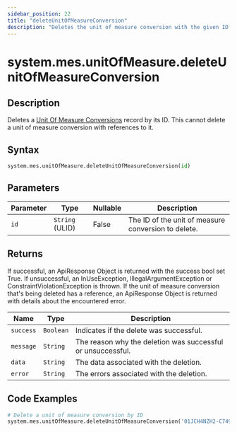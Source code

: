 ```yaml
---
sidebar_position: 22
title: "deleteUnitOfMeasureConversion"
description: "Deletes the unit of measure conversion with the given ID."
---
```


# system.mes.unitOfMeasure.deleteUnitOfMeasureConversion

## Description

Deletes a [Unit Of Measure Conversions](../../data-model/utility-models/unit-of-measure-model/unit-of-measure-conversion) record by its ID.
This cannot delete a unit of measure conversion with references to it.

## Syntax

```python
system.mes.unitOfMeasure.deleteUnitOfMeasureConversion(id)
```

## Parameters

| Parameter | Type            | Nullable | Description                                         |
|-----------|-----------------|----------|-----------------------------------------------------|
| `id`      | `String` (ULID) | False    | The ID of the unit of measure conversion to delete. |

## Returns

If successful, an ApiResponse Object is returned with the success bool set True. If unsuccessful, an InUseException, IllegalArgumentException or ConstraintViolationException is thrown.
If the unit of measure conversion that's being deleted has a reference, an ApiResponse Object is returned with details about the encountered error.

| Name      | Type      | Description                                                 |
|-----------|-----------|-------------------------------------------------------------|
| `success` | `Boolean` | Indicates if the delete was successful.                     |
| `message` | `String`  | The reason why the deletion was successful or unsuccessful. |
| `data`    | `String`  | The data associated with the deletion.                      |
| `error`   | `String`  | The errors associated with the deletion.                    |

## Code Examples

```python
# Delete a unit of measure conversion by ID
system.mes.unitOfMeasure.deleteUnitOfMeasureConversion('01JCH4NZH2-C7494ZJT-P52KRZEY')
```
